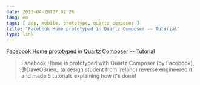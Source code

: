 ```yaml
---
date: 2013-04-20T07:07:28
lang: en
tags: [ app, mobile, prototype, quartz composer ]
title: "Facebook Home prototyped in Quartz Composer -- Tutorial"
type: link
---
```


[Facebook Home prototyped in Quartz Composer --
Tutorial](https://news.layervault.com/stories/3117-facebook-home-prototyped-in-quartz-composer--tutorial)

> Facebook Home is prototyped with Quartz Composer (by Facebook),
> \@DaveOBrien\_ (a design student from Ireland) reverse engineered it
> and made 5 tutorials explaining how it's done!

